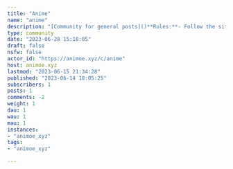 ```yaml
---
title: "Anime" 
name: "anime"
description: "[Community for general posts]()**Rules:**- Follow the site rules."
type: community
date: "2023-06-28 15:18:05"
draft: false
nsfw: false
actor_id: "https://animoe.xyz/c/anime"
host: animoe.xyz
lastmod: "2023-06-15 21:34:28"
published: "2023-06-14 18:05:25"
subscribers: 1
posts: 1
comments: -2
weight: 1
dau: 1
wau: 1
mau: 1
instances:
- "animoe_xyz"
tags: 
- "animoe_xyz"

---
```

